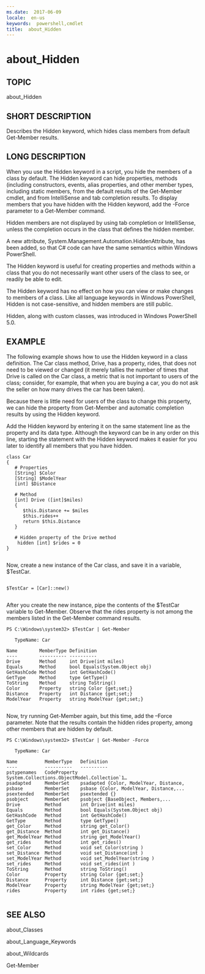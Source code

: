 ```yaml
---
ms.date:  2017-06-09
locale:  en-us
keywords:  powershell,cmdlet
title:  about_Hidden
---
```


# about_Hidden
## TOPIC  
 about\_Hidden  
  
## SHORT DESCRIPTION  
 Describes the Hidden keyword, which hides class members from default Get\-Member results.  
  
## LONG DESCRIPTION  
 When you use the Hidden keyword in a script, you hide the members of a class by default. The Hidden keyword can hide properties, methods \(including constructors, events, alias properties, and other member types, including static members, from the default results of the Get\-Member cmdlet, and from IntelliSense and tab completion results. To display members that you have hidden with the Hidden keyword, add the \-Force parameter to a Get\-Member command.  
  
 Hidden members are not displayed by using tab completion or IntelliSense, unless the completion occurs in the class that defines the hidden member.  
  
 A new attribute, System.Management.Automation.HiddenAttribute, has been added, so that C\# code can have the same semantics within Windows PowerShell.  
  
 The Hidden keyword is useful for creating properties and methods within a class that you do not necessarily want other users of the class to see, or readily be able to edit.  
  
 The Hidden keyword has no effect on how you can view or make changes to members of a class. Like all language keywords in Windows PowerShell, Hidden is not case\-sensitive, and hidden members are still public.  
  
 Hidden, along with custom classes, was introduced in Windows PowerShell 5.0.  
  
## EXAMPLE  
 The following example shows how to use the Hidden keyword in a class definition. The Car class method, Drive, has a property, rides, that does not need to be viewed or changed \(it merely tallies the number of times that Drive is called on the Car class, a metric that is not important to users of the class; consider, for example, that when you are buying a car, you do not ask the seller on how many drives the car has been taken\).  
  
 Because there is little need for users of the class to change this property, we can hide the property from Get\-Member and automatic completion results by using the Hidden keyword.  
  
 Add the Hidden keyword by entering it on the same statement line as the property and its data type. Although the keyword can be in any order on this line, starting the statement with the Hidden keyword makes it easier for you later to identify all members that you have hidden.  
  
```  
class Car  
{  
   # Properties  
   [String] $Color  
   [String] $ModelYear  
   [int] $Distance  
  
   # Method  
   [int] Drive ([int]$miles)  
   {  
      $this.Distance += $miles  
      $this.rides++  
      return $this.Distance  
   }  
  
   # Hidden property of the Drive method  
    hidden [int] $rides = 0  
}  
  
```  
  
 Now, create a new instance of the Car class, and save it in a variable, $TestCar.  
  
```  
  
$TestCar = [Car]::new()  
  
```  
  
 After you create the new instance, pipe the contents of the $TestCar variable to Get\-Member. Observe that the rides property is not among the members listed in the Get\-Member command results.  
  
```  
PS C:\Windows\system32> $TestCar | Get-Member  
  
   TypeName: Car  
  
Name        MemberType Definition                      
----        ---------- ----------                      
Drive       Method     int Drive(int miles)            
Equals      Method     bool Equals(System.Object obj)  
GetHashCode Method     int GetHashCode()               
GetType     Method     type GetType()                  
ToString    Method     string ToString()               
Color       Property   string Color {get;set;}         
Distance    Property   int Distance {get;set;}         
ModelYear   Property   string ModelYear {get;set;}  
  
```  
  
 Now, try running Get\-Member again, but this time, add the –Force parameter. Note that the results contain the hidden rides property, among other members that are hidden by default.  
  
```  
PS C:\Windows\system32> $TestCar | Get-Member -Force  
  
   TypeName: Car  
  
Name          MemberType   Definition     
----          ----------   ----------     
pstypenames   CodeProperty System.Collections.ObjectModel.Collection`1…  
psadapted     MemberSet    psadapted {Color, ModelYear, Distance,   
psbase        MemberSet    psbase {Color, ModelYear, Distance,...  
psextended    MemberSet    psextended {}    
psobject      MemberSet    psobject {BaseObject, Members,...  
Drive         Method       int Drive(int miles)                   
Equals        Method       bool Equals(System.Object obj)             
GetHashCode   Method       int GetHashCode()                    
GetType       Method       type GetType()             
get_Color     Method       string get_Color()          
get_Distance  Method       int get_Distance()          
get_ModelYear Method       string get_ModelYear()      
get_rides     Method       int get_rides()                
set_Color     Method       void set_Color(string )            
set_Distance  Method       void set_Distance(int )          
set_ModelYear Method       void set_ModelYear(string )     
set_rides     Method       void set_rides(int )        
ToString      Method       string ToString()       
Color         Property     string Color {get;set;}    
Distance      Property     int Distance {get;set;}        
ModelYear     Property     string ModelYear {get;set;}      
rides         Property     int rides {get;set;}  
  
```  
  
## SEE ALSO  
 about\_Classes  
  
 about\_Language\_Keywords  
  
 about\_Wildcards  
  
 Get\-Member

